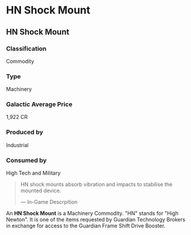 # HN Shock Mount
## HN Shock Mount

		

### Classification

Commodity

### Type

Machinery

### Galactic Average Price

1,922 CR

### Produced by

Industrial

### Consumed by

High Tech and Military

> 
> 
> HN shock mounts absorb vibration and impacts to stabilise the mounted device.
> 
> 
> — In-Game Descrpition
> 

An **HN Shock Mount** is a Machinery Commodity. "HN" stands for "High Newton". It is one of the items requested by Guardian Technology Brokers  in exchange for access to the Guardian Frame Shift Drive Booster.